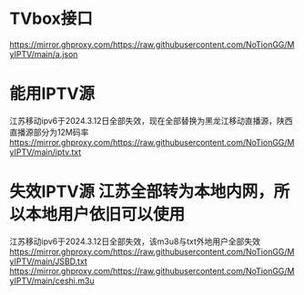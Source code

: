 # TVbox接口
https://mirror.ghproxy.com/https://raw.githubusercontent.com/NoTionGG/MyIPTV/main/a.json

# 能用IPTV源
江苏移动ipv6于2024.3.12日全部失效，现在全部替换为黑龙江移动直播源，陕西直播源部分为12M码率
https://mirror.ghproxy.com/https://raw.githubusercontent.com/NoTionGG/MyIPTV/main/iptv.txt

# 失效IPTV源 江苏全部转为本地内网，所以本地用户依旧可以使用
江苏移动ipv6于2024.3.12日全部失效，该m3u8与txt外地用户全部失效
https://mirror.ghproxy.com/https://raw.githubusercontent.com/NoTionGG/MyIPTV/main/JSBD.txt
https://mirror.ghproxy.com/https://raw.githubusercontent.com/NoTionGG/MyIPTV/main/ceshi.m3u
